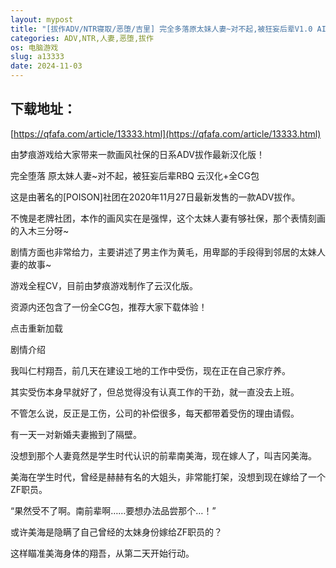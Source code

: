 ```yaml
---
layout: mypost
title: "[拔作ADV/NTR寝取/恶堕/吉里] 完全多落原太妹人妻~对不起,被狂妄后辈V1.0 AI汉化+CG[2.50GB]"
categories: ADV,NTR,人妻,恶堕,拔作
os: 电脑游戏
slug: a13333
date: 2024-11-03
---
```


## 下载地址：

[https://qfafa.com/article/13333.html](https://qfafa.com/article/13333.html)

由梦痕游戏给大家带来一款画风社保的日系ADV拔作最新汉化版！

完全堕落 原太妹人妻~对不起，被狂妄后辈RBQ 云汉化+全CG包

这是由著名的\[POISON\]社团在2020年11月27日最新发售的一款ADV拔作。

不愧是老牌社团，本作的画风实在是强悍，这个太妹人妻有够社保，那个表情刻画的入木三分呀~

剧情方面也非常给力，主要讲述了男主作为黄毛，用卑鄙的手段得到邻居的太妹人妻的故事~

游戏全程CV，目前由梦痕游戏制作了云汉化版。

资源内还包含了一份全CG包，推荐大家下载体验！

点击重新加载

剧情介绍

我叫仁村翔吾，前几天在建设工地的工作中受伤，现在正在自己家疗养。

其实受伤本身早就好了，但总觉得没有认真工作的干劲，就一直没去上班。

不管怎么说，反正是工伤，公司的补偿很多，每天都带着受伤的理由请假。

有一天一对新婚夫妻搬到了隔壁。

没想到那个人妻竟然是学生时代认识的前辈南美海，现在嫁人了，叫吉冈美海。

美海在学生时代，曾经是赫赫有名的大姐头，非常能打架，没想到现在嫁给了一个ZF职员。

“果然受不了啊。南前辈啊……要想办法品尝那个…！”

或许美海是隐瞒了自己曾经的太妹身份嫁给ZF职员的？

这样瞄准美海身体的翔吾，从第二天开始行动。